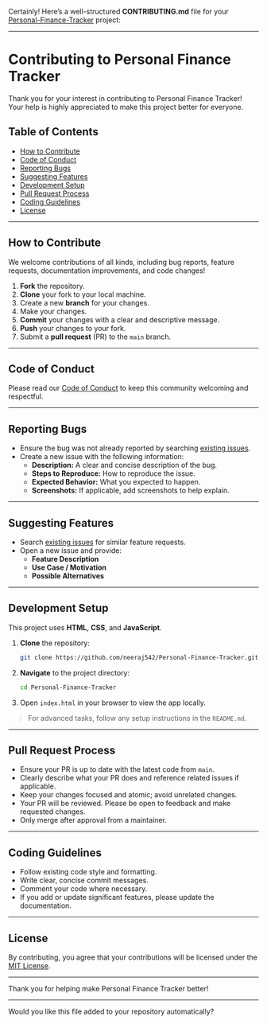 Certainly! Here’s a well-structured **CONTRIBUTING.md** file for your [Personal-Finance-Tracker](https://github.com/neeraj542/Personal-Finance-Tracker) project:

---

# Contributing to Personal Finance Tracker

Thank you for your interest in contributing to Personal Finance Tracker! Your help is highly appreciated to make this project better for everyone.

## Table of Contents

- [How to Contribute](#how-to-contribute)
- [Code of Conduct](#code-of-conduct)
- [Reporting Bugs](#reporting-bugs)
- [Suggesting Features](#suggesting-features)
- [Development Setup](#development-setup)
- [Pull Request Process](#pull-request-process)
- [Coding Guidelines](#coding-guidelines)
- [License](#license)

---

## How to Contribute

We welcome contributions of all kinds, including bug reports, feature requests, documentation improvements, and code changes!

1. **Fork** the repository.
2. **Clone** your fork to your local machine.
3. Create a new **branch** for your changes.
4. Make your changes.
5. **Commit** your changes with a clear and descriptive message.
6. **Push** your changes to your fork.
7. Submit a **pull request** (PR) to the `main` branch.

---

## Code of Conduct

Please read our [Code of Conduct](CODE_OF_CONDUCT.md) to keep this community welcoming and respectful.

---

## Reporting Bugs

- Ensure the bug was not already reported by searching [existing issues](https://github.com/neeraj542/Personal-Finance-Tracker/issues).
- Create a new issue with the following information:
  - **Description:** A clear and concise description of the bug.
  - **Steps to Reproduce:** How to reproduce the issue.
  - **Expected Behavior:** What you expected to happen.
  - **Screenshots:** If applicable, add screenshots to help explain.

---

## Suggesting Features

- Search [existing issues](https://github.com/neeraj542/Personal-Finance-Tracker/issues) for similar feature requests.
- Open a new issue and provide:
  - **Feature Description**
  - **Use Case / Motivation**
  - **Possible Alternatives**

---

## Development Setup

This project uses **HTML**, **CSS**, and **JavaScript**.

1. **Clone** the repository:
   ```bash
   git clone https://github.com/neeraj542/Personal-Finance-Tracker.git
   ```
2. **Navigate** to the project directory:
   ```bash
   cd Personal-Finance-Tracker
   ```
3. Open `index.html` in your browser to view the app locally.

> For advanced tasks, follow any setup instructions in the `README.md`.

---

## Pull Request Process

- Ensure your PR is up to date with the latest code from `main`.
- Clearly describe what your PR does and reference related issues if applicable.
- Keep your changes focused and atomic; avoid unrelated changes.
- Your PR will be reviewed. Please be open to feedback and make requested changes.
- Only merge after approval from a maintainer.

---

## Coding Guidelines

- Follow existing code style and formatting.
- Write clear, concise commit messages.
- Comment your code where necessary.
- If you add or update significant features, please update the documentation.

---

## License

By contributing, you agree that your contributions will be licensed under the [MIT License](LICENSE).

---

Thank you for helping make Personal Finance Tracker better!

---

Would you like this file added to your repository automatically?

